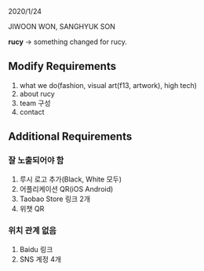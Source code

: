 2020/1/24 

JIWOON WON, SANGHYUK SON

**rucy** -> something changed for rucy. 

## Modify Requirements

1. what we do(fashion, visual art(f13, artwork), high tech)
2. about rucy
3. team 구성
4. contact

## Additional Requirements

### 잘 노출되어야 함

1. 루시 로고 추가(Black, White 모두)
2. 어플리케이션 QR(iOS Android)
3. Taobao Store 링크 2개
4. 위챗 QR

### 위치 관계 없음

1. Baidu 링크
2. SNS 계정 4개

